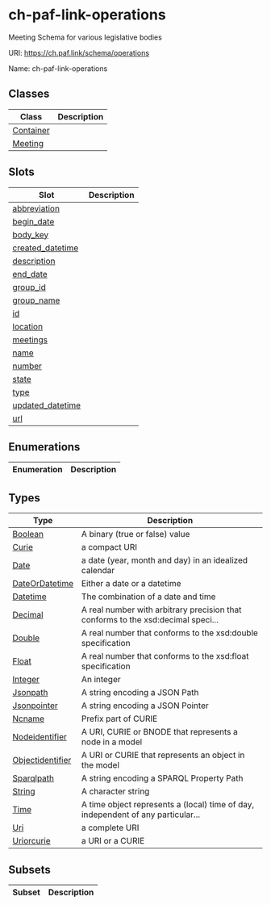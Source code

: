 # ch-paf-link-operations

Meeting Schema for various legislative bodies

URI: https://ch.paf.link/schema/operations

Name: ch-paf-link-operations



## Classes

| Class | Description |
| --- | --- |
| [Container](Container.md) |  |
| [Meeting](Meeting.md) |  |



## Slots

| Slot | Description |
| --- | --- |
| [abbreviation](abbreviation.md) |  |
| [begin_date](begin_date.md) |  |
| [body_key](body_key.md) |  |
| [created_datetime](created_datetime.md) |  |
| [description](description.md) |  |
| [end_date](end_date.md) |  |
| [group_id](group_id.md) |  |
| [group_name](group_name.md) |  |
| [id](id.md) |  |
| [location](location.md) |  |
| [meetings](meetings.md) |  |
| [name](name.md) |  |
| [number](number.md) |  |
| [state](state.md) |  |
| [type](type.md) |  |
| [updated_datetime](updated_datetime.md) |  |
| [url](url.md) |  |


## Enumerations

| Enumeration | Description |
| --- | --- |


## Types

| Type | Description |
| --- | --- |
| [Boolean](Boolean.md) | A binary (true or false) value |
| [Curie](Curie.md) | a compact URI |
| [Date](Date.md) | a date (year, month and day) in an idealized calendar |
| [DateOrDatetime](DateOrDatetime.md) | Either a date or a datetime |
| [Datetime](Datetime.md) | The combination of a date and time |
| [Decimal](Decimal.md) | A real number with arbitrary precision that conforms to the xsd:decimal speci... |
| [Double](Double.md) | A real number that conforms to the xsd:double specification |
| [Float](Float.md) | A real number that conforms to the xsd:float specification |
| [Integer](Integer.md) | An integer |
| [Jsonpath](Jsonpath.md) | A string encoding a JSON Path |
| [Jsonpointer](Jsonpointer.md) | A string encoding a JSON Pointer |
| [Ncname](Ncname.md) | Prefix part of CURIE |
| [Nodeidentifier](Nodeidentifier.md) | A URI, CURIE or BNODE that represents a node in a model |
| [Objectidentifier](Objectidentifier.md) | A URI or CURIE that represents an object in the model |
| [Sparqlpath](Sparqlpath.md) | A string encoding a SPARQL Property Path |
| [String](String.md) | A character string |
| [Time](Time.md) | A time object represents a (local) time of day, independent of any particular... |
| [Uri](Uri.md) | a complete URI |
| [Uriorcurie](Uriorcurie.md) | a URI or a CURIE |


## Subsets

| Subset | Description |
| --- | --- |
